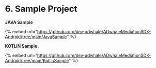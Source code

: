 # 6. Sample Project

**JAVA Sample**

{% embed url="https://github.com/dev-adwhale/ADwhaleMediationSDK-Android/tree/main/JavaSample" %}

**KOTLIN Sample**

{% embed url="https://github.com/dev-adwhale/ADwhaleMediationSDK-Android/tree/main/KotlinSample" %}
